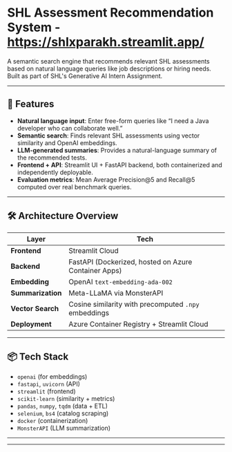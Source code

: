 # SHL Assessment Recommendation System - https://shlxparakh.streamlit.app/

A semantic search engine that recommends relevant SHL assessments based on natural language queries like job descriptions or hiring needs. Built as part of SHL's Generative AI Intern Assignment.

---

## 🚀 Features

- **Natural language input**: Enter free-form queries like “I need a Java developer who can collaborate well.”
- **Semantic search**: Finds relevant SHL assessments using vector similarity and OpenAI embeddings.
- **LLM-generated summaries**: Provides a natural-language summary of the recommended tests.
- **Frontend + API**: Streamlit UI + FastAPI backend, both containerized and independently deployable.
- **Evaluation metrics**: Mean Average Precision@5 and Recall@5 computed over real benchmark queries.

---

## 🛠️ Architecture Overview

| Layer       | Tech |
|-------------|------|
| **Frontend** | Streamlit Cloud |
| **Backend**  | FastAPI (Dockerized, hosted on Azure Container Apps) |
| **Embedding** | OpenAI `text-embedding-ada-002` |
| **Summarization** | Meta-LLaMA via MonsterAPI |
| **Vector Search** | Cosine similarity with precomputed `.npy` embeddings |
| **Deployment** | Azure Container Registry + Streamlit Cloud |

---

## 📦 Tech Stack

- `openai` (for embeddings)
- `fastapi`, `uvicorn` (API)
- `streamlit` (frontend)
- `scikit-learn` (similarity + metrics)
- `pandas`, `numpy`, `tqdm` (data + ETL)
- `selenium`, `bs4` (catalog scraping)
- `docker` (containerization)
- `MonsterAPI` (LLM summarization)

---

<!-- ## 🧪 Evaluation

We used the provided `Test_DATA.csv` benchmark set for accuracy evaluation.

| Metric     | Value |
|------------|-------|
| **MAP@5**  | `0.347` |
| **Recall@5** | `0.411` |

Evaluation pipeline computes per-query average precision and recall by comparing predicted test names to the annotated ground truth. -->

---
